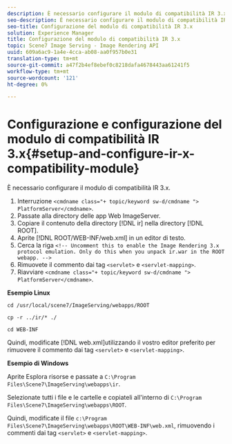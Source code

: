 ```yaml
---
description: È necessario configurare il modulo di compatibilità IR 3.x.
seo-description: È necessario configurare il modulo di compatibilità IR 3.x.
seo-title: Configurazione del modulo di compatibilità IR 3.x
solution: Experience Manager
title: Configurazione del modulo di compatibilità IR 3.x
topic: Scene7 Image Serving - Image Rendering API
uuid: 609a6ac9-1a4e-4cca-ab08-aa0f957b0e31
translation-type: tm+mt
source-git-commit: a47f2b4ef8ebef0c8218dafa4678443aa61241f5
workflow-type: tm+mt
source-wordcount: '121'
ht-degree: 0%

---
```



# Configurazione e configurazione del modulo di compatibilità IR 3.x{#setup-and-configure-ir-x-compatibility-module}

È necessario configurare il modulo di compatibilità IR 3.x.

1. Interruzione `<cmdname class="+ topic/keyword sw-d/cmdname ">  PlatformServer</cmdname>`.
1. Passate alla directory delle app Web ImageServer.
1. Copiare il contenuto della directory [!DNL ir] nella directory [!DNL ROOT].
1. Aprite [!DNL ROOT/WEB-INF/web.xml] in un editor di testo.
1. Cerca la riga `<!-- Uncomment this to enable the Image Rendering 3.x protocol emulation. Only do this when you unpack ir.war in the ROOT webapp. -->`
1. Rimuovete il commento dai tag `<servlet>` e `<servlet-mapping>`.
1. Riavviare `<cmdname class="+ topic/keyword sw-d/cmdname ">  PlatformServer</cmdname>`.

**Esempio Linux**

`cd /usr/local/scene7/ImageServing/webapps/ROOT`

`cp -r ../ir/* ./`

`cd WEB-INF`

Quindi, modificate [!DNL web.xml]utilizzando il vostro editor preferito per rimuovere il commento dai tag `<servlet>` e `<servlet-mapping>`.

**Esempio di Windows**

Aprite Esplora risorse e passate a `C:\Program Files\Scene7\ImageServing\webapps\ir`.

Selezionate tutti i file e le cartelle e copiateli all&#39;interno di `C:\Program Files\Scene7\ImageServing\webapps\ROOT`.

Quindi, modificate il file `c:\Program Files\Scene7\ImageServing\webapps\ROOT\WEB-INF\web.xml`, rimuovendo i commenti dai tag `<servlet>` e `<servlet-mapping>`.
